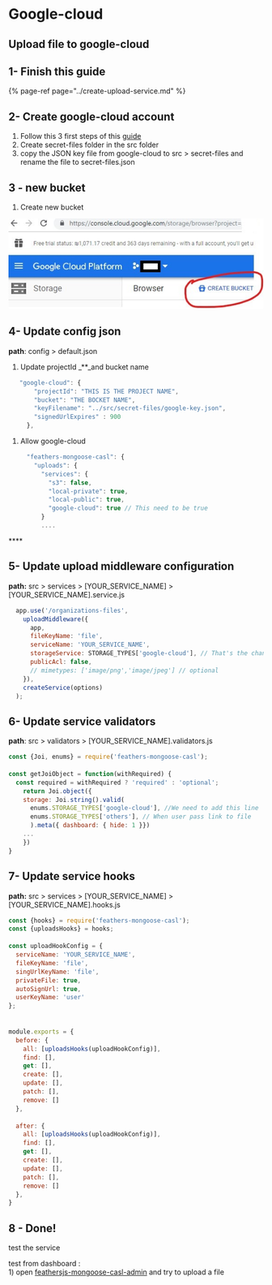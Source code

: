 # Google-cloud

## Upload file to google-cloud

## 1- Finish this guide

{% page-ref page="../create-upload-service.md" %}

## 2- Create google-cloud account

1. Follow this 3 first steps of this [guide](https://github.com/doronnahum/feathers-mongoose-casl/tree/c1b2e8e28118b12bc9d659b74923b17460230b26/@iwozzy/easily-host-images-with-node-and-google-cloud-storage-29fb14e2cdb8/README.md)
2. Create secret-files folder  in the src folder
3. copy the JSON key  file from google-cloud to src &gt; secret-files and rename the file to secret-files.json

## 3 - new bucket

1. Create new bucket  

![](../../../../.gitbook/assets/google-cloud-bucket%20%281%29.jpg)

## 4- Update config json

**path**: config &gt; default.json

1. Update projectId _\*\*_and bucket name  

```javascript
   "google-cloud": {
       "projectId": "THIS IS THE PROJECT NAME",
       "bucket": "THE BOCKET NAME",
       "keyFilename": "../src/secret-files/google-key.json",
       "signedUrlExpires" : 900
     },
```

1. Allow google-cloud  

```javascript
     "feathers-mongoose-casl": {
       "uploads": {
         "services": {
           "s3": false,
           "local-private": true,
           "local-public": true,
           "google-cloud": true // This need to be true
         }
         ....
```

\*\*\*\*

## **5- Update upload middleware configuration**

**path:** src &gt; services &gt; \[YOUR\_SERVICE\_NAME\] &gt; \[YOUR\_SERVICE\_NAME\].service.js

```javascript
  app.use('/organizations-files',
    uploadMiddleware({
      app,
      fileKeyName: 'file',
      serviceName: 'YOUR_SERVICE_NAME',
      storageService: STORAGE_TYPES['google-cloud'], // That's the change we made
      publicAcl: false,
      // mimetypes: ['image/png','image/jpeg'] // optional
    }),
    createService(options)
  );
```

## 6- Update service validators

**path**: src &gt; validators &gt; \[YOUR\_SERVICE\_NAME\].validators.js

```javascript
const {Joi, enums} = require('feathers-mongoose-casl');

const getJoiObject = function(withRequired) {
  const required = withRequired ? 'required' : 'optional';
    return Joi.object({
    storage: Joi.string().valid(
      enums.STORAGE_TYPES['google-cloud'], //We need to add this line
      enums.STORAGE_TYPES['others'], // When user pass link to file
      ).meta({ dashboard: { hide: 1 }})
    ...
    })
}
```

## 7- Update service hooks

**path:** src &gt; services &gt; \[YOUR\_SERVICE\_NAME\] &gt; \[YOUR\_SERVICE\_NAME\].hooks.js

```javascript
const {hooks} = require('feathers-mongoose-casl');
const {uploadsHooks} = hooks;

const uploadHookConfig = {
  serviceName: 'YOUR_SERVICE_NAME',
  fileKeyName: 'file',
  singUrlKeyName: 'file',
  privateFile: true,
  autoSignUrl: true,
  userKeyName: 'user'
};


module.exports = {
  before: {
    all: [uploadsHooks(uploadHookConfig)],
    find: [],
    get: [],
    create: [],
    update: [],
    patch: [],
    remove: []
  },

  after: {
    all: [uploadsHooks(uploadHookConfig)],
    find: [],
    get: [],
    create: [],
    update: [],
    patch: [],
    remove: []
  },
}
```

## 8 - Done!

test the service

test from dashboard :  
1\) open [feathersjs-mongoose-casl-admin](../../../start-new-project-1/install-feathers-mongoose-casl.md) and try to upload a file


